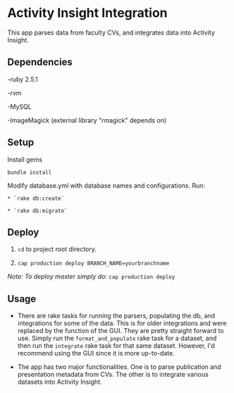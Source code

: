 # Activity Insight Integration

This app parses data from faculty CVs, and integrates data into Activity Insight.


## Dependencies

  -ruby 2.5.1

  -rvm

  -MySQL

  -ImageMagick (external library "rmagick" depends on)

## Setup

  Install gems

  `bundle install`

  Modify database.yml with database names and configurations.  Run:

    * `rake db:create`

    * `rake db:migrate`

## Deploy

  1. `cd` to project root directory.

  2. `cap production deploy BRANCH_NAME=yourbranchname`

  *Note: To deploy master simply do:* `cap production deploy`

## Usage

  * There are rake tasks for running the parsers, populating the db, and integrations for some of the data.  This is for older integrations and were replaced by the function of the GUI.  They are pretty straight forward to use.  Simply run the `format_and_populate` rake task for a dataset, and then run the `integrate` rake task for that same dataset.  However, I'd recommend using the GUI since it is more up-to-date.

  * The app has two major functionalities.  One is to parse publication and presentation metadata from CVs.  The other is to integrate various datasets into Activity Insight.

